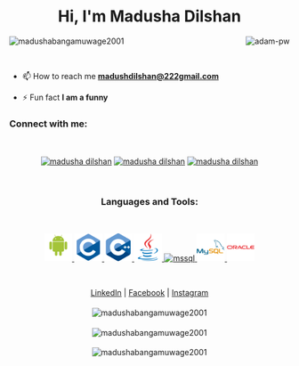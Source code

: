 

<h1 align="center">Hi, I'm Madusha Dilshan</h1>


<p><img align="right" src="https://github.com/Adam-pw/Adam-pw/blob/main/animation_500_kxa883sd.gif" alt="adam-pw" /></p>

<p align="left"> <img src="https://komarev.com/ghpvc/?username=madushabangamuwage2001&label=Profile%20views&color=0e75b6&style=flat" alt="madushabangamuwage2001" /> </p>

<p align="left"> <a href="https://twitter.com/" target="blank"><img src="https://img.shields.io/twitter/follow/?logo=twitter&style=for-the-badge" alt="" /></a> </p>

- 📫 How to reach me **madushdilshan@222gmail.com**

- ⚡ Fun fact **I am a funny**

<h3 align="left">Connect with me:</h3><br>
<p align="center">
<a href="https://linkedin.com/in/madusha dilshan" target="blank"><img align="center" src="https://raw.githubusercontent.com/rahuldkjain/github-profile-readme-generator/master/src/images/icons/Social/linked-in-alt.svg" alt="madusha dilshan" height="50" width="50" /></a>
<a href="https://fb.com/madusha dilshan" target="blank"><img align="center" src="https://raw.githubusercontent.com/rahuldkjain/github-profile-readme-generator/master/src/images/icons/Social/facebook.svg" alt="madusha dilshan" height="50" width="50" /></a>
<a href="https://instagram.com/madusha dilshan" target="blank"><img align="center" src="https://raw.githubusercontent.com/rahuldkjain/github-profile-readme-generator/master/src/images/icons/Social/instagram.svg" alt="madusha dilshan" height="50" width="50" /></a>
</p>
<br>
<h3 align="center">Languages and Tools:</h3><br>
<p align="center"> <a href="https://developer.android.com" target="_blank" rel="noreferrer"> <img src="https://raw.githubusercontent.com/devicons/devicon/master/icons/android/android-original-wordmark.svg" alt="android" width="50" height="50"/> </a> <a href="https://www.cprogramming.com/" target="_blank" rel="noreferrer"> <img src="https://raw.githubusercontent.com/devicons/devicon/master/icons/c/c-original.svg" alt="c" width="50" height="50"/> </a> <a href="https://www.w3schools.com/cpp/" target="_blank" rel="noreferrer"> <img src="https://raw.githubusercontent.com/devicons/devicon/master/icons/cplusplus/cplusplus-original.svg" alt="cplusplus" width="50" height="50"/> </a> <a href="https://www.java.com" target="_blank" rel="noreferrer"> <img src="https://raw.githubusercontent.com/devicons/devicon/master/icons/java/java-original.svg" alt="java" width="50" height="50"/> </a> <a href="https://www.microsoft.com/en-us/sql-server" target="_blank" rel="noreferrer"> <img src="https://www.svgrepo.com/show/303229/microsoft-sql-server-logo.svg" alt="mssql" width="50" height="50"/> </a> <a href="https://www.mysql.com/" target="_blank" rel="noreferrer"> <img src="https://raw.githubusercontent.com/devicons/devicon/master/icons/mysql/mysql-original-wordmark.svg" alt="mysql" width="50" height="50"/> </a> <a href="https://www.oracle.com/" target="_blank" rel="noreferrer"> <img src="https://raw.githubusercontent.com/devicons/devicon/master/icons/oracle/oracle-original.svg" alt="oracle" width="50" height="50"/> </a> </p>
<br>
<p align="center"><a href="https://www.linkedin.com/in/madusha-dilshan/">LinkedIn</a> | <a href="https://www.facebook.com/madusha-dilshan/">Facebook</a> | <a href="https://www.instagram.com/madusha-dilshan/">Instagram</a><br><br><img align="center" src="https://github-readme-stats.vercel.app/api/top-langs/?username=madushabangamuwage2001&layout=compact&hide_border=true" alt="madushabangamuwage2001"><br><br><img align="center" src="https://github-readme-stats.vercel.app/api?username=madushabangamuwage2001&show_icons=true&hide_border=true" alt="madushabangamuwage2001"><br><br><img align="center" src="https://github-readme-streak-stats.herokuapp.com/?user=madushabangamuwage2001&hide_border=true" alt="madushabangamuwage2001"></p>

